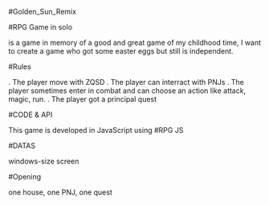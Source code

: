 #Golden_Sun_Remix 

#RPG Game in solo 

is a game in memory of a good and great game of my childhood time, I want to create a game who got some easter eggs but still is independent.

#Rules

. The player move with ZQSD
. The player can interract with PNJs
. The player sometimes enter in combat and can choose an action like attack, magic, run.
. The player got a principal quest 

#CODE & API 

This game is developed in JavaScript using #RPG JS

#DATAS

windows-size screen 

#Opening 

one house, one PNJ, one quest 
